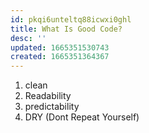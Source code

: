 ```yaml
---
id: pkqi6unteltq88icwxi0ghl
title: What Is Good Code?
desc: ''
updated: 1665351530743
created: 1665351364367
---
```

1. clean
2. Readability
3. predictability
4. DRY (Dont Repeat Yourself)